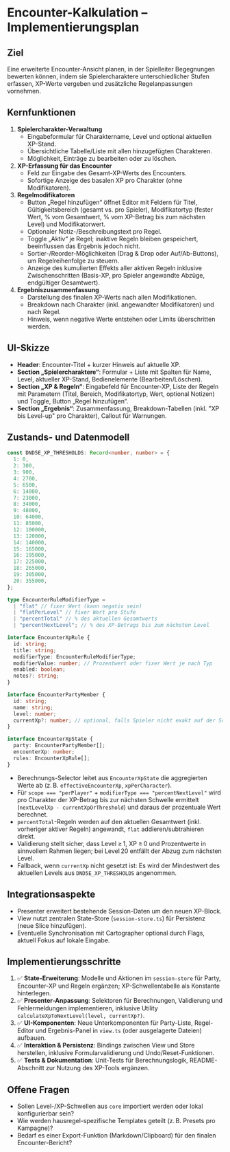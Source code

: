 # Encounter-Kalkulation – Implementierungsplan

## Ziel
Eine erweiterte Encounter-Ansicht planen, in der Spielleiter Begegnungen bewerten können, indem sie Spielercharaktere unterschiedlicher Stufen erfassen, XP-Werte vergeben und zusätzliche Regelanpassungen vornehmen.

## Kernfunktionen
1. **Spielercharakter-Verwaltung**
   - Eingabeformular für Charaktername, Level und optional aktuellen XP-Stand.
   - Übersichtliche Tabelle/Liste mit allen hinzugefügten Charakteren.
   - Möglichkeit, Einträge zu bearbeiten oder zu löschen.
2. **XP-Erfassung für das Encounter**
   - Feld zur Eingabe des Gesamt-XP-Werts des Encounters.
   - Sofortige Anzeige des basalen XP pro Charakter (ohne Modifikatoren).
3. **Regelmodifikatoren**
   - Button „Regel hinzufügen“ öffnet Editor mit Feldern für Titel, Gültigkeitsbereich (gesamt vs. pro Spieler), Modifikatortyp (fester Wert, % vom Gesamtwert, % vom XP-Betrag bis zum nächsten Level) und Modifikatorwert.
   - Optionaler Notiz-/Beschreibungstext pro Regel.
   - Toggle „Aktiv“ je Regel; inaktive Regeln bleiben gespeichert, beeinflussen das Ergebnis jedoch nicht.
   - Sortier-/Reorder-Möglichkeiten (Drag & Drop oder Auf/Ab-Buttons), um Regelreihenfolge zu steuern.
   - Anzeige des kumulierten Effekts aller aktiven Regeln inklusive Zwischenschritten (Basis-XP, pro Spieler angewandte Abzüge, endgültiger Gesamtwert).
4. **Ergebniszusammenfassung**
   - Darstellung des finalen XP-Werts nach allen Modifikationen.
   - Breakdown nach Charakter (inkl. angewandter Modifikatoren) und nach Regel.
   - Hinweis, wenn negative Werte entstehen oder Limits überschritten werden.

## UI-Skizze
- **Header**: Encounter-Titel + kurzer Hinweis auf aktuelle XP.
- **Section „Spielercharaktere“**: Formular + Liste mit Spalten für Name, Level, aktueller XP-Stand, Bedienelemente (Bearbeiten/Löschen).
- **Section „XP & Regeln“**: Eingabefeld für Encounter-XP, Liste der Regeln mit Parametern (Titel, Bereich, Modifikatortyp, Wert, optional Notizen) und Toggle, Button „Regel hinzufügen“.
- **Section „Ergebnis“**: Zusammenfassung, Breakdown-Tabellen (inkl. "XP bis Level-up" pro Charakter), Callout für Warnungen.

## Zustands- und Datenmodell
```ts
const DND5E_XP_THRESHOLDS: Record<number, number> = {
  1: 0,
  2: 300,
  3: 900,
  4: 2700,
  5: 6500,
  6: 14000,
  7: 23000,
  8: 34000,
  9: 48000,
  10: 64000,
  11: 85000,
  12: 100000,
  13: 120000,
  14: 140000,
  15: 165000,
  16: 195000,
  17: 225000,
  18: 265000,
  19: 305000,
  20: 355000,
};

type EncounterRuleModifierType =
  | "flat" // fixer Wert (kann negativ sein)
  | "flatPerLevel" // fixer Wert pro Stufe
  | "percentTotal" // % des aktuellen Gesamtwerts
  | "percentNextLevel"; // % des XP-Betrags bis zum nächsten Level

interface EncounterXpRule {
  id: string;
  title: string;
  modifierType: EncounterRuleModifierType;
  modifierValue: number; // Prozentwert oder fixer Wert je nach Typ
  enabled: boolean;
  notes?: string;
}

interface EncounterPartyMember {
  id: string;
  name: string;
  level: number;
  currentXp?: number; // optional, falls Spieler nicht exakt auf der Schwelle steht
}

interface EncounterXpState {
  party: EncounterPartyMember[];
  encounterXp: number;
  rules: EncounterXpRule[];
}
```
- Berechnungs-Selector leitet aus `EncounterXpState` die aggregierten Werte ab (z. B. `effectiveEncounterXp`, `xpPerCharacter`).
- Für `scope === "perPlayer"` + `modifierType === "percentNextLevel"` wird pro Charakter der XP-Betrag bis zur nächsten Schwelle ermittelt (`nextLevelXp - currentXpOrThreshold`) und daraus der prozentuale Wert berechnet.
- `percentTotal`-Regeln werden auf den aktuellen Gesamtwert (inkl. vorheriger aktiver Regeln) angewandt, `flat` addieren/subtrahieren direkt.
- Validierung stellt sicher, dass Level ≥ 1, XP ≥ 0 und Prozentwerte in sinnvollem Rahmen liegen; bei Level 20 entfällt der Abzug zum nächsten Level.
- Fallback, wenn `currentXp` nicht gesetzt ist: Es wird der Mindestwert des aktuellen Levels aus `DND5E_XP_THRESHOLDS` angenommen.

## Integrationsaspekte
- Presenter erweitert bestehende Session-Daten um den neuen XP-Block.
- View nutzt zentralen State-Store (`session-store.ts`) für Persistenz (neue Slice hinzufügen).
- Eventuelle Synchronisation mit Cartographer optional durch Flags, aktuell Fokus auf lokale Eingabe.

## Implementierungsschritte
1. ✅ **State-Erweiterung**: Modelle und Aktionen im `session-store` für Party, Encounter-XP und Regeln ergänzen; XP-Schwellentabelle als Konstante hinterlegen.
2. ✅ **Presenter-Anpassung**: Selektoren für Berechnungen, Validierung und Fehlermeldungen implementieren, inklusive Utility `calculateXpToNextLevel(level, currentXp?)`.
3. ✅ **UI-Komponenten**: Neue Unterkomponenten für Party-Liste, Regel-Editor und Ergebnis-Panel in `view.ts` (oder ausgelagerte Dateien) aufbauen.
4. ✅ **Interaktion & Persistenz**: Bindings zwischen View und Store herstellen, inklusive Formularvalidierung und Undo/Reset-Funktionen.
5. ✅ **Tests & Dokumentation**: Unit-Tests für Berechnungslogik, README-Abschnitt zur Nutzung des XP-Tools ergänzen.

## Offene Fragen
- Sollen Level-/XP-Schwellen aus `core` importiert werden oder lokal konfigurierbar sein?
- Wie werden hausregel-spezifische Templates geteilt (z. B. Presets pro Kampagne)?
- Bedarf es einer Export-Funktion (Markdown/Clipboard) für den finalen Encounter-Bericht?

